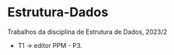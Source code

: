 # Estrutura-Dados
 Trabalhos da disciplina de Estrutura de Dados, 2023/2
  * T1 -> editor PPM - P3. 

